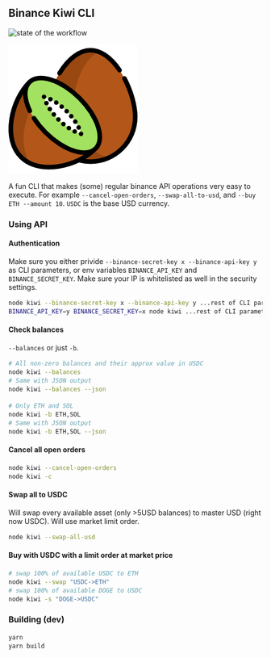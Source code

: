 ## Binance Kiwi CLI

![state of the workflow](https://github.com/fabcotech/binance-kiwi-cli/actions/workflows/main.yml/badge.svg)

![Kiwi](https://raw.githubusercontent.com/fabcotech/binance-kiwi-cli/main/assets/kiwi.png)

A fun CLI that makes (some) regular binance API operations very easy to execute. For example `--cancel-open-orders`, `--swap-all-to-usd`, and `--buy ETH --amount 10`. `USDC` is the base USD currency.

### Using API

#### Authentication

Make sure you either privide `--binance-secret-key x --binance-api-key y` as CLI parameters, or env variables `BINANCE_API_KEY` and `BINANCE_SECRET_KEY`. Make sure your IP is whitelisted as well in the security settings.

```sh
node kiwi --binance-secret-key x --binance-api-key y ...rest of CLI parameters
BINANCE_API_KEY=y BINANCE_SECRET_KEY=x node kiwi ...rest of CLI parameters
```

#### Check balances

`--balances` or just `-b`.

```sh
# All non-zero balances and their approx value in USDC
node kiwi --balances
# Same with JSON output
node kiwi --balances --json

# Only ETH and SOL
node kiwi -b ETH,SOL
# Same with JSON output
node kiwi -b ETH,SOL --json
```

#### Cancel all open orders

```sh
node kiwi --cancel-open-orders
node kiwi -c
```

#### Swap all to USDC

Will swap every available asset (only >5USD balances) to master USD (right now USDC). Will use market limit order.

```sh
node kiwi --swap-all-usd
```

#### Buy with USDC with a limit order at market price

```sh
# swap 100% of available USDC to ETH
node kiwi --swap "USDC->ETH"
# swap 100% of available DOGE to USDC
node kiwi -s "DOGE->USDC"
```

### Building (dev)

```sh
yarn
yarn build
```
